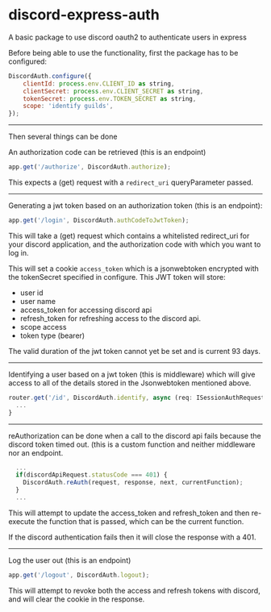 # discord-express-auth
A basic package to use discord oauth2 to authenticate users in express

Before being able to use the functionality, first the package has to be configured:

```javascript
DiscordAuth.configure({
    clientId: process.env.CLIENT_ID as string,
    clientSecret: process.env.CLIENT_SECRET as string,
    tokenSecret: process.env.TOKEN_SECRET as string,
    scope: 'identify guilds',
});
```
---

Then several things can be done

An authorization code can be retrieved (this is  an endpoint)

```javascript
app.get('/authorize', DiscordAuth.authorize);
```

This expects a (get) request with a `redirect_uri` queryParameter passed. 

---

Generating a jwt token based on an authorization token (this is an endpoint):

```javascript
app.get('/login', DiscordAuth.authCodeToJwtToken);
```

This will take a (get) request which contains a whitelisted redirect_uri for your discord application, and the authorization code with which you want to log in.

This will set a cookie `access_token` which is a jsonwebtoken encrypted with the tokenSecret specified in configure. This JWT token will store:

 - user id
 - user name
 - access_token for accessing discord api
 - refresh_token for refreshing access to the discord api.
 - scope access
 - token type (bearer)

The valid duration of the jwt token cannot yet be set and is current 93 days.

---

Identifying a user based on a jwt token (this is middleware) which will give access to all of the details stored in the Jsonwebtoken mentioned above.

```javascript
router.get('/id', DiscordAuth.identify, async (req: ISessionAuthRequest, res: Response) => {
  ...
}
```
---

reAuthorization can be done when a call to the discord api fails because the discord token timed out. (this is a custom function and neither middleware nor an endpoint.

```javascript
  ...
  if(discordApiRequest.statusCode === 401) {
    DiscordAuth.reAuth(request, response, next, currentFunction);
  }
  ...
```
This will attempt to update the access_token and refresh_token and then re-execute the function that is passed, which can be the current function.

If the discord authentication fails then it will close the response with a 401.

---

Log the user out (this is an endpoint)

```javascript
app.get('/logout', DiscordAuth.logout);
```
This will attempt to revoke both the access and refresh tokens with discord, and will clear the cookie in the response.

